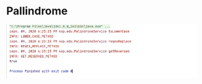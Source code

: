 # Pallindrome
![myimage-alt-tag](https://github.com/DariaKopach/Pallindrome/blob/master/output_palindrome.png)
